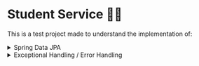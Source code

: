 # Student Service 👨‍🎓

This is a test project made to understand the implementation of:

<details>
<summary>Spring Data JPA</summary>

Some important points regarding spring data jpa:

* CascadeType is related to the persistence(saving), deletion i.e of database entities. It has nothing to do with the code.
* FetchType means loading data.
  * LAZY: Don't load associated entity.
    * default in `OneToOne`
  * EAGER: Load associated entity.
    * default in `OneToMany` & `ManyToMany`
* Setting the `mappedBy` property will make the relationship bidirectional.
* Unidirectional relationship causes join tables in the database except for `ManyToMany`.
* Add `@JsonIgnore` on one of the linked entities to avoid recursion.
* Add `@JoinColumn` on one of the linked entities to make it a foreign key.

</details>

<details>
<summary>Exceptional Handling / Error Handling</summary>

</details>
